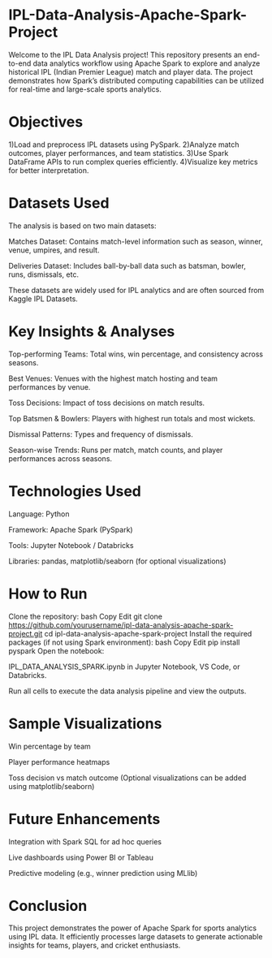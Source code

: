 # IPL-Data-Analysis-Apache-Spark-Project
Welcome to the IPL Data Analysis project! This repository presents an end-to-end data analytics workflow using Apache Spark to explore and analyze historical IPL (Indian Premier League) match and player data. The project demonstrates how Spark’s distributed computing capabilities can be utilized for real-time and large-scale sports analytics.

# Objectives
1)Load and preprocess IPL datasets using PySpark.
2)Analyze match outcomes, player performances, and team statistics.
3)Use Spark DataFrame APIs to run complex queries efficiently.
4)Visualize key metrics for better interpretation.

# Datasets Used
The analysis is based on two main datasets:

Matches Dataset: Contains match-level information such as season, winner, venue, umpires, and result.

Deliveries Dataset: Includes ball-by-ball data such as batsman, bowler, runs, dismissals, etc.

These datasets are widely used for IPL analytics and are often sourced from Kaggle IPL Datasets.

# Key Insights & Analyses
Top-performing Teams: Total wins, win percentage, and consistency across seasons.

Best Venues: Venues with the highest match hosting and team performances by venue.

Toss Decisions: Impact of toss decisions on match results.

Top Batsmen & Bowlers: Players with highest run totals and most wickets.

Dismissal Patterns: Types and frequency of dismissals.

Season-wise Trends: Runs per match, match counts, and player performances across seasons.

# Technologies Used
Language: Python

Framework: Apache Spark (PySpark)

Tools: Jupyter Notebook / Databricks

Libraries: pandas, matplotlib/seaborn (for optional visualizations)

# How to Run
Clone the repository:
bash
Copy
Edit
git clone https://github.com/yourusername/ipl-data-analysis-apache-spark-project.git
cd ipl-data-analysis-apache-spark-project
Install the required packages (if not using Spark environment):
bash
Copy
Edit
pip install pyspark
Open the notebook:

IPL_DATA_ANALYSIS_SPARK.ipynb in Jupyter Notebook, VS Code, or Databricks.

Run all cells to execute the data analysis pipeline and view the outputs.

# Sample Visualizations
Win percentage by team

Player performance heatmaps

Toss decision vs match outcome
(Optional visualizations can be added using matplotlib/seaborn)

# Future Enhancements
Integration with Spark SQL for ad hoc queries

Live dashboards using Power BI or Tableau

Predictive modeling (e.g., winner prediction using MLlib)

# Conclusion
This project demonstrates the power of Apache Spark for sports analytics using IPL data. It efficiently processes large datasets to generate actionable insights for teams, players, and cricket enthusiasts.
